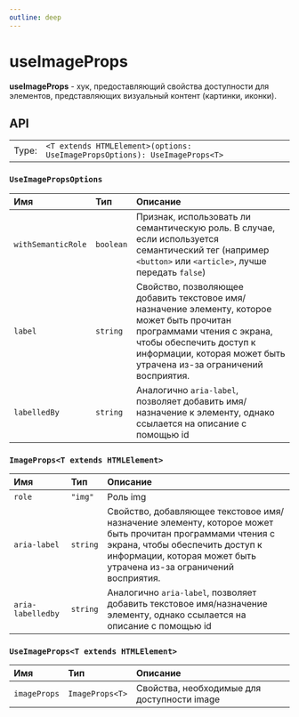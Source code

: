 ```yaml
---
outline: deep
---
```


# useImageProps

**useImageProps** - хук, предоставляющий свойства доступности для элементов, представляющих визуальный контент (картинки, иконки).

## API

|       |                                                                            |
| ----: |:---------------------------------------------------------------------------|
| Type: | `<T extends HTMLElement>(options: UseImagePropsOptions): UseImageProps<T>` |

### `UseImagePropsOptions`

| Имя               | Тип      | Описание    |
|:-------------------|:-----------|:-----------|
| `withSemanticRole`  | `boolean`   | Признак, использовать ли семантическую роль. В случае, если используется семантический тег (например `<button>` или `<article>`, лучше передать `false`)  | 
| `label`  | `string`   | Свойство, позволяющее добавить текстовое имя/назначение элементу, которое может быть прочитан программами чтения с экрана, чтобы обеспечить доступ к информации, которая может быть утрачена из-за ограничений восприятия.  | 
| `labelledBy`  | `string`   | Аналогично `aria-label`, позволяет добавить имя/назначение к элементу, однако ссылается на описание с помощью id  | 

### `ImageProps<T extends HTMLElement>`

| Имя               | Тип      | Описание    |
|:-------------------|:-----------|:-----------|
| `role`  | `"img"`   | Роль img  | 
| `aria-label`  | `string`   | Свойство, добавляющее текстовое имя/назначение элементу, которое может быть прочитан программами чтения с экрана, чтобы обеспечить доступ к информации, которая может быть утрачена из-за ограничений восприятия.  | 
| `aria-labelledby`  | `string`   | Аналогично `aria-label`, позволяет добавить текстовое имя/назначение элементу, однако ссылается на описание с помощью id  | 

### `UseImageProps<T extends HTMLElement>`

| Имя               | Тип      | Описание    |
|:-------------------|:-----------|:-----------|
| `imageProps`  | `ImageProps<T>`   | Свойства, необходимые для доступности image  | 
